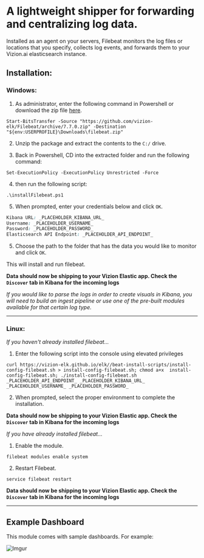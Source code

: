 # A lightweight shipper for forwarding and centralizing log data. 

Installed as an agent on your servers, Filebeat monitors the log files or locations that you specify, collects log events, and forwards them to your Vizion.ai elasticsearch instance.

## Installation:

### Windows:

1) As administrator, enter the following command in Powershell or download the zip file [here](https://github.com/vizion-elk/Filebeat/archive/7.7.0.zip).

```
Start-BitsTransfer -Source "https://github.com/vizion-elk/Filebeat/archive/7.7.0.zip" -Destination "${env:USERPROFILE}\Downloads\filebeat.zip"
```

2) Unzip the package and extract the contents to the `C:/` drive.

3) Back in Powershell, CD into the extracted folder and run the following command:

```
Set-ExecutionPolicy -ExecutionPolicy Unrestricted -Force
```

4) then run the following script:

```
.\installFilebeat.ps1
```

5) When prompted, enter your credentials below and click ```OK```.

```css
Kibana URL: _PLACEHOLDER_KIBANA_URL_
Username: _PLACEHOLDER_USERNAME_
Password: _PLACEHOLDER_PASSWORD_
Elasticsearch API Endpoint: _PLACEHOLDER_API_ENDPOINT_
```

5) Choose the path to the folder that has the data you would like to monitor and click ```OK```.

This will install and run filebeat.

**Data should now be shipping to your Vizion Elastic app. Check the ```Discover``` tab in Kibana for the incoming logs**

<i>If you would like to parse the logs in order to create visuals in Kibana, you will need to build an ingest pipeline or use one of the pre-built modules available for that certain log type.</i>

<hr>

### Linux:

<i>If you haven't already installed filebeat...</i>

1) Enter the following script into the console using elevated privileges

```
curl https://vizion-elk.github.io/elk//beat-install-scripts/install-config-filebeat.sh > install-config-filebeat.sh; chmod a+x  install-config-filebeat.sh; ./install-config-filebeat.sh _PLACEHOLDER_API_ENDPOINT_ _PLACEHOLDER_KIBANA_URL_ _PLACEHOLDER_USERNAME_ _PLACEHOLDER_PASSWORD_
```

2) When prompted, select the proper environment to complete the installation.

**Data should now be shipping to your Vizion Elastic app. Check the ```Discover``` tab in Kibana for the incoming logs**

<i>If you have already installed filebeat...</i>

1) Enable the module.

```
filebeat modules enable system
```

2) Restart Filebeat.

```
service filebeat restart
```

**Data should now be shipping to your Vizion Elastic app. Check the ```Discover``` tab in Kibana for the incoming logs**

<hr>

## Example Dashboard

This module comes with sample dashboards. For example:

![Imgur](https://imgur.com/UyvMAgN.png)





